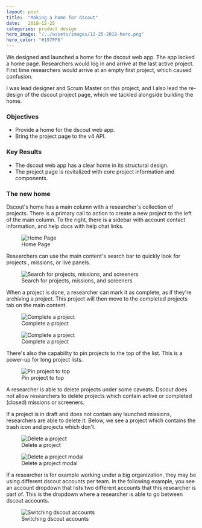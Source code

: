 ```yaml
---
layout: post
title:  "Making a home for dscout"
date:   2018-12-25
categories: product design
hero_image: "/../assets/images/12-25-2018-hero.png"
hero_color: "#197FF6"
---
```

We designed and launched a home for the dscout web app. The app lacked a home page. Researchers would log in and arrive at the last active project. First time researchers would arrive at an empty first project, which caused confusion.

I was lead designer and Scrum Master on this project, and I also lead the re-design of the dscout project page, which we tackled alongside building the home.

### Objectives
* Provide a home for the dscout web app.
* Bring the project page to the v4 API.

### Key Results
* The dscout web app has a clear home in its structural design.
* The project page is revitalized with core project information and components.

### The new home

Dscout's home has a main column with a researcher's collection of projects. There is a primary call to action to create a new project to the left of the main column. To the right, there is a sidebar with account contact information, and help docs with help chat links.

<figure>
	<img src="{{ site.baseurl }}/assets/images/home-1.png" title="Home Page" />
	<figcaption class="media-caption center">Home Page</figcaption>
</figure>

Researchers can use the main content's search bar to quickly look for projects , missions, or live panels.

<figure>
	<img src="{{ site.baseurl }}/assets/images/home-2.png" title="Search for projects, missions, and screeners" />
	<figcaption class="media-caption center">Search for projects, missions, and screeners</figcaption>
</figure>

When a project is done, a researcher can mark it as complete, as if they're archiving a project. This project will then move to the completed projects tab on the main content.

<figure>
	<img src="{{ site.baseurl }}/assets/images/home-3.png" title="Complete a project" />
	<figcaption class="media-caption center">Complete a project</figcaption>
</figure>

<figure>
	<img src="{{ site.baseurl }}/assets/images/home-4.png" title="Complete a project" />
	<figcaption class="media-caption center">Complete a project</figcaption>
</figure>

There's also the capability to pin projects to the top of the list. This is a power-up for long project lists.

<figure>
	<img src="{{ site.baseurl }}/assets/images/home-5.png" title="Pin project to top" />
	<figcaption class="media-caption center">Pin project to top</figcaption>
</figure>

A researcher is able to delete projects under some caveats. Dscout does not allow researchers to delete projects which contain active or completed (closed) missions or screeners.

If a project is in draft and does not contain any launched missions, researchers are able to delete it. Below, we see a project which contains the trash icon and projects which don't.

<figure>
	<img src="{{ site.baseurl }}/assets/images/home-6.png" title="Delete a project" />
	<figcaption class="media-caption center">Delete a project</figcaption>
</figure>

<figure>
	<img src="{{ site.baseurl }}/assets/images/home-7.png" title="Delete a project modal" />
	<figcaption class="media-caption center">Delete a project modal</figcaption>
</figure>

If a researcher is for example working under a big organization, they may be using different dscout accounts per team. In the following example, you see an account dropdown that lists two different accounts that this researcher is part of. This is the dropdown where a researcher is able to go between dscout accounts.

<figure>
	<img src="{{ site.baseurl }}/assets/images/home-8.png" title="Switching dscout accounts" />
	<figcaption class="media-caption center">Switching dscout accounts</figcaption>
</figure>
